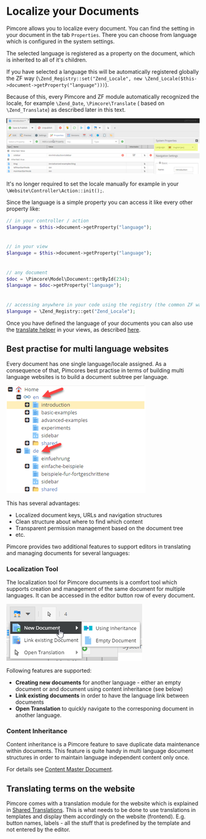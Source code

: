 # Localize your Documents

Pimcore allows you to localize every document. You can find the setting in your document in the tab `Properties`. 
There you can choose from language which is configured in the system settings.

The selected language is registered as a property on the document, which is inherited to all of it's children. 

If you have selected a language this will be automatically registered globally the ZF way 
(`\Zend_Registry::set("Zend_Locale", new \Zend_Locale($this->document->getProperty("language")))`). 

Because of this, every Pimcore and ZF module automatically recognized the locale, for example `\Zend_Date`, 
`\Pimcore\Translate` ( based on `\Zend_Translate`) as described later in this text.
 
![Localization Settings](../img/localization-documents.png)
 

It's no longer required to set the locale manually for example in your `\Website\Controller\Action::init();`. 

Since the language is a simple property you can access it like every other property like:
 
 ```php
 // in your controller / action
 $language = $this->document->getProperty("language");
  
  
 // in your view
 $language = $this->document->getProperty("language");
  
  
 // any document
 $doc = \Pimcore\Model\Document::getById(234);
 $language = $doc->getProperty("language");
  
  
 // accessing anywhere in your code using the registry (the common ZF way)
 $language = \Zend_Registry::get("Zend_Locale");
 ```
 
Once you have defined the language of your documents you can also use the [translate helper](./04_Shared_Translations) 
in your views, as described [here](./04_Shared_Translations). 


## Best practise for multi language websites
Every document has one single language/locale assigned. As a consequence of that, Pimcores best practise in terms of 
building multi language websites is to build a document subtree per language. 

![Localization Language Trees](../img/localization-documents1.png)

This has several advantages:
* Localized document keys, URLs and navigation structures
* Clean structure about where to find which content
* Transparent permission management based on the document tree
* etc. 

Pimcore provides two additional features to support editors in translating and managing documents for several languages: 

### Localization Tool

The localization tool for Pimcore documents is a comfort tool which supports creation and management of the same document
 for multiple languages. It can be accessed in the editor button row of every document. 

![Localization Tool](../img/localization-documents2.png)

Following features are supported: 
* **Creating new documents** for another language - either an empty document or and document using content inheritance (see below)
* **Link existing documents** in order to have the language link between documents
* **Open Translation** to quickly navigate to the corresponing document in another language. 


### Content Inheritance
Content inheritance is a Pimcore feature to save duplicate data maintenance within documents. This feature is quite handy
in multi language document structures in order to maintain language independent content only once. 

For details see [Content Master Document](../03_Documents/11_Content_Master_Document.md).


## Translating terms on the website
Pimcore comes with a translation module for the website which is explained in [Shared Translations](./04_Shared_Translations.md). 
This is what needs to be done to use translations in templates and display them accordingly on the website (frontend). 
E.g. button names, labels - all the stuff that is predefined by the template and not entered by the editor.
